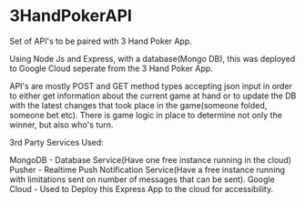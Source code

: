 # 3HandPokerAPI

Set of API's to be paired with 3 Hand Poker App. 

Using Node Js and Express, with a database(Mongo DB), this was deployed to Google Cloud seperate from the 3 Hand Poker App. 

API's are mostly POST and GET method types accepting json input in order to either get information about the current game at hand or to update the DB with the latest changes that took place in the game(someone folded, someone bet etc). There is game logic in place to determine not only the winner, but also who's turn.  


3rd Party Services Used: 

MongoDB - Database Service(Have one free instance running in the cloud)
Pusher - Realtime Push Notification Service(Have a free instance running with limitations sent on number of messages that can be sent). 
Google Cloud - Used to Deploy this Express App to the cloud for accessibility. 
